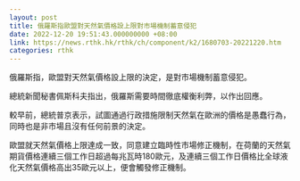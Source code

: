 ```yaml
---
layout: post
title: 俄羅斯指歐盟對天然氣價格設上限對市場機制蓄意侵犯
date: 2022-12-20 19:51:43.000000000 +08:00
link: https://news.rthk.hk/rthk/ch/component/k2/1680703-20221220.htm
categories: rthk
---
```


俄羅斯指，歐盟對天然氣價格設上限的決定，是對市場機制蓄意侵犯。

總統新聞秘書佩斯科夫指出，俄羅斯需要時間徹底權衡利弊，以作出回應。

較早前，總統普京表示，試圖通過行政措施限制天然氣在歐洲的價格是愚蠢行為，同時也是非市場且沒有任何前景的決定。

歐盟就天然氣價格上限達成一致，同意建立臨時性市場修正機制，在荷蘭的天然氣期貨價格連續三個工作日超過每兆瓦時180歐元，及連續三個工作日價格比全球液化天然氣價格高出35歐元以上，便會觸發修正機制。

